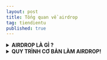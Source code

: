 ```yaml
---
layout: post
title: Tổng quan về airdrop
tag: tiendientu
published: true
---
```


<details><summary><b>AIRDROP LÀ GÌ ?</b></summary>
  <br>
Airdrop đơn giản là nếu mình có tương tác với một dự án, thì nó sẽ thưởng lại chúng ta.
Trong thế giới crypto này thì airdrop được dùng với mục đích quảng cáo dự án, càng nhiều user dùng dự án càng tốt. Đã từng nghe câu "no airdrop no community" ? Đúng rồi đó !

Airdrop có rất nhiều mảng, theo kinh nghiệm của mình thì:

- ***Testnet, raffle (xổ số):*** đa phần là free, nhưng phải làm nhiều nick mới có ăn.

- ***Retroactive:*** tin tưởng dự án, sử dụng dự án, tốn phí trước, và (có thể không) nhận reward sau.

- ***Node, mining:*** chạy node, đào coin, yêu cầu kiến thức và tài chính nhiều hơn.

Các dự án ngày càng gắt gao hơn trong việc lọc cheat, bắt sybil...Nên anh em hãy cân nhắc chọn mảng cho phù hợp và chơi:

- Làm testnet thì phải nhiều ví, bỏ tài nguyên ra để nuôi, tốn công làm, tránh bị bắt cheat (fake IP, fake login...)

- Làm retroactive ngoài các nguy cơ tránh sybil tránh cheat, còn thêm cái tốn tiền.

- Chạy node thì phải thuê VPS, server...Đào coin thì mua máy, tốn điện...Thậm chí chạy node dự án cho đã, tới khi air nó random air.

Tóm lại tất cả đều có rủi ro, airdrop vẫn là một loại hình đầu tư nên đương nhiên có rủi ro. Trong thị trường này những câu hỏi như "kèo đó thơm không ?", "làm bây giờ sau này được gì không ?"....sẽ không có ai dám trả lời cho bạn.

Đó là định kiến mà anh em phải hiểu rõ trước khi làm airdrop, hay đầu tư gì khác.

Kèo tỉ lệ phần trăm an toàn cao là retroactive, vì nó tốn phí, thanh lọc được user.

Ví dụ: kèo SPACE ID với vốn chỉ ~ 10$ 1 ví lại ăn lại 100$, Arbitrum tốn chắc 1-200$ fee nhưng lại ăn lại mấy ngàn đô...
Cũng có những kèo ngon đột xuất, Aptos mint có cái NFT testnet thôi mà húp 2-3k. Arkham ARKM chỉ đăng ký nó thôi cũng ~ 200$.
Hay mới đây Manta và Altlayer, Manta chỉ làm testnet thôi cũng húp 4-500$ (chưa tính làm retro mainnet), còn ALT thì làm free testnet Galxe húp ~ 500$ 1 ví.
Chưa kể những kèo nhỏ lẻ khác.

Anh em hỏi ngay thời điểm này còn kèo gì để làm ?

zkSync thì đã trễ, vị thế xấu. Layerzero, Starknet thì tin đồn ra air, snapshot đã có. Linea thì hụt LXP...

Scroll là một sự lựa chọn có vẻ ngon lành. Scroll là một layer 2, chỉ mới mainnet một thời gian ngắn.
Các kèo stake to earn theo trend ETH Dencun sắp tới như ALT, Eigen, Swell...
</details>


<details><summary><b>QUY TRÌNH CƠ BẢN LÀM AIRDROP!</b></summary>
<br>
1. Chuẩn bị

- PC, laptop ngon tí.

- Bộ tài khoản mạng xã hội: twitter, telegram, discord, facebook, github... Đăng ký bằng một email, số điện thoại duy nhất...để dễ đồng bộ.

- Cài ví MetaMask: các bước cài đặt rất dễ, chỉ chú ý phải lưu lại cụm 12 từ bí mật nhé, quên là thua.

- Đăng ký sàn giao dịch (CEX) => mua token làm phí => rút về ví để làm phí gas.
Mạng nào thì cần phí mạng đó... cái này thì khi lên bài kèo gì đó mình thường ghi chú đầy đủ.

Có nhiều sàn nhưng đa phần mình dùng các sàn sau:

- Binance: https://accounts.binance.com/vi/register?ref=UA34TN0X

- Bybit: https://www.bybitglobal.com/invite?ref=O1YBOZ

Vì sao phải dùng nhiều sàn, vì nhiều token sẽ list nhiều sàn khác nhau. Và dùng nhiều sàn để nạp rút cho nhiều ví, tránh dự án bắt cheat.

2. Sơ lược: về crypto - web3:

Ta có:

- CEX: là sàn tập trung, như Binance, Bybit...

- DEX: là sàn phi tập trung, nằm trên các chain (mạng) thuộc các layer (lớp 1, 2, 3) hiện đa phần là layer 1, 2...

Có các chain gì:

- Layer 1: Ethereum (ETH), Binance Smart Chain (BNB), Avalanche (AVAX), Aptos (APT)...

- Layer 2: Arbitrum (ARB - phí gas ETH), Optimism (OP - phí gas ETH), Zksync ( ??? - phí gas ETH)...

- Các mạng khác: Polygon (MATIC), Fantom (FTM)...

Trong mỗi chain lại có nhiều dự án con, gọi là Dapp, làm về nhiều mảng: swap, trade, lending, NFT, tùm lum tùm la chủ yếu vẽ game để chơi...

Thường các chain hay Dapp trước khi chạy chính thức đều cho làm testnet, chạy thử. Từ đây khái niệm làm testnet sinh ra. Testnet mội thời gian mới ra mainnet (chính thức bào tiền).

Muốn giao dịch onchain, bắt buộc phải tốn một khoản phí nhỏ, gọi là phí gas.
Layer 1 sẽ dùng token của nó làm phí gas, nên khi nó mainnet bắt buộc phải ra token. Mà thường thì khi ra token cũng là lúc nó airdrop cho testnet user.
Layer 2 được gọi là lớp mở rộng của Layer 1, dùng luôn token của mạng chính để làm gas, ví dụ ARB, OP. Nên khi nó mainnet nó không cần ra token làm gì, từ từ đã...

3. Từ đó suy ra quy trình săn retroactive:

- Layer 1:
+ Làm testnet
+ Ra mainnet (bắt buộc phải ra token) > airdrop cho user. Done !

- Layer 2:
+ Ra testnet hành con dân
+ Hành chán, ra mainnet bào phí con dân
+ Bào phí chán, canh thị trường đẹp, ra token => airdrop. Done !

Có thể thấy Arbitrum: ARB; Optimism: OP; Zksync: ???
Quy trình cơ bản trên áp dụng cho cả các Dapp, dự án nhỏ lẻ....
</details>

